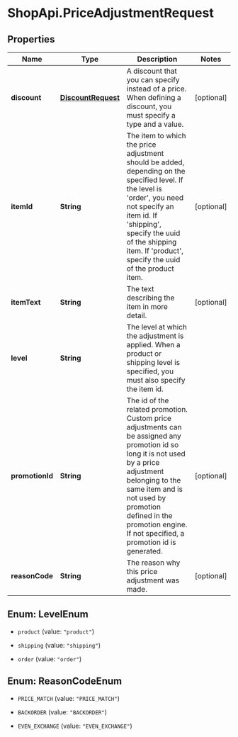 # ShopApi.PriceAdjustmentRequest

## Properties
Name | Type | Description | Notes
------------ | ------------- | ------------- | -------------
**discount** | [**DiscountRequest**](DiscountRequest.md) | A discount that you can specify instead of a price.  When defining a discount, you must specify a type and  a value. | [optional] 
**itemId** | **String** | The item to which the price adjustment should be added, depending on the specified level.  If the level is &#39;order&#39;, you need not specify an item id. If &#39;shipping&#39;, specify the uuid  of the shipping item. If &#39;product&#39;, specify the uuid of the product item. | [optional] 
**itemText** | **String** | The text describing the item in more detail. | [optional] 
**level** | **String** | The level at which the adjustment is applied. When a product or shipping  level is specified, you must also specify the item id. | 
**promotionId** | **String** | The id of the related promotion. Custom price adjustments  can be assigned any promotion id so long it is not  used by a price adjustment belonging to the same item  and is not used by promotion defined in the promotion engine.  If not specified, a promotion id is generated. | [optional] 
**reasonCode** | **String** | The reason why this price adjustment was made. | [optional] 


<a name="LevelEnum"></a>
## Enum: LevelEnum


* `product` (value: `"product"`)

* `shipping` (value: `"shipping"`)

* `order` (value: `"order"`)




<a name="ReasonCodeEnum"></a>
## Enum: ReasonCodeEnum


* `PRICE_MATCH` (value: `"PRICE_MATCH"`)

* `BACKORDER` (value: `"BACKORDER"`)

* `EVEN_EXCHANGE` (value: `"EVEN_EXCHANGE"`)




